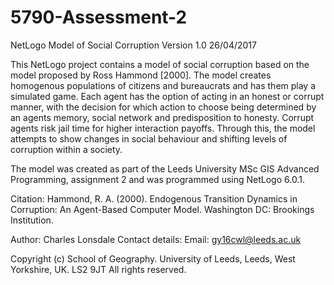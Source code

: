 # 5790-Assessment-2
NetLogo Model of Social Corruption Version 1.0 26/04/2017

This NetLogo project contains a model of social corruption based
on the model proposed by Ross Hammond [2000]. The model creates 
homogenous populations of citizens and bureaucrats and has them
play a simulated game. Each agent has the option of acting in an
honest or corrupt manner, with the decision for which action to 
choose being determined by an agents memory, social network and
predisposition to honesty. Corrupt agents risk jail time for 
higher interaction payoffs. Through this, the model attempts to 
show changes in social behaviour and shifting levels of 
corruption within a society.

The model was created as part of the Leeds University MSc GIS 
Advanced Programming, assignment 2 and was programmed using 
NetLogo 6.0.1.

Citation: 
  Hammond, R. A. (2000). Endogenous Transition Dynamics in 
  Corruption: An Agent-Based Computer Model. Washington DC: 
  Brookings Institution.

Author: Charles Lonsdale
Contact details:
	Email: gy16cwl@leeds.ac.uk

Copyright (c) School of Geography.
University of Leeds, Leeds, West Yorkshire, UK. LS2 9JT
All rights reserved.
